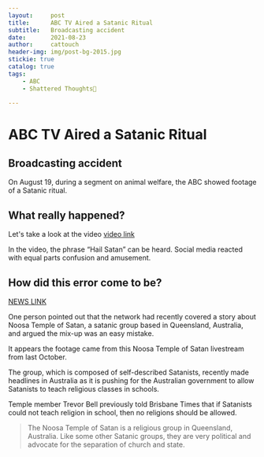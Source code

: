 ```yaml
---
layout:     post                   
title:      ABC TV Aired a Satanic Ritual
subtitle:   Broadcasting accident
date:       2021-08-23              
author:     cattouch                    
header-img: img/post-bg-2015.jpg   
stickie: true
catalog: true                      
tags:                            
    - ABC
    - Shattered Thoughts🧠

---
```


# ABC TV Aired a Satanic Ritual

## Broadcasting accident

On August 19, during a segment on animal welfare, the ABC showed footage of a Satanic ritual.

## What really happened?

Let's take a look at the video
[video link](https://metro.co.uk/video/embed/2486469)

In the video, the phrase “Hail Satan” can be heard. Social media reacted with equal parts confusion and amusement.

## How did this error come to be?
[NEWS LINK](https://metro.co.uk/2021/08/22/abc-news-broadcasts-satanic-ritual-clip-during-live-broadcast-15133318/)

One person pointed out that the network had recently covered a story about Noosa Temple of Satan, a satanic group based in Queensland, Australia, and argued the mix-up was an easy mistake.

It appears the footage came from this Noosa Temple of Satan livestream from last October.

The group, which is composed of self-described Satanists, recently made headlines in Australia as it is pushing for the Australian government to allow Satanists to teach religious classes in schools.

Temple member Trevor Bell previously told Brisbane Times that if Satanists could not teach religion in school, then no religions should be allowed.



> The Noosa Temple of Satan is a religious group in Queensland, Australia. Like some other Satanic groups, they are very political and advocate for the separation of church and state. 
